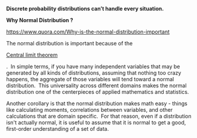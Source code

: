 **Discrete probability distributions can’t handle every situation.**

**Why Normal Distribution ?**

https://www.quora.com/Why-is-the-normal-distribution-important









The normal distribution is important because of the

[Central limit theorem](http://en.wikipedia.org/wiki/Central_limit_theorem)

.  In simple terms, if you have many independent variables that may be generated by all kinds of distributions, assuming that nothing too crazy happens, the aggregate of those variables will tend toward a normal distribution.  This universality across different domains makes the normal distribution one of the centerpieces of applied mathematics and statistics.

  


  


Another corollary is that the normal distribution makes math easy - things like calculating moments, correlations between variables, and other calculations that are domain specific.  For that reason, even if a distribution isn't actually normal, it is useful to assume that it is normal to get a good, first-order understanding of a set of data.

